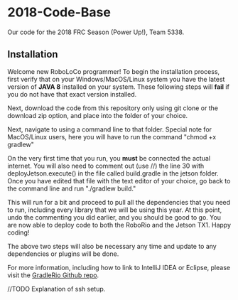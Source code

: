 # 2018-Code-Base
Our code for the 2018 FRC Season (Power Up!), Team 5338.

## Installation
Welcome new RoboLoCo programmer! To begin the installation process, first verify that on your Windows/MacOS/Linux system you have the latest version of **JAVA 8** installed on your system. These following steps will **fail** if you do not have that exact version installed.

Next, download the code from this repository only using git clone or the download zip option, and place into the folder of your choice. 

Next, navigate to using a command line to that folder. Special note for MacOS/Linux users, here you will have to run the command "chmod +x gradlew"

On the very first time that you run, you **must** be connected the actual internet. You will also need to comment out (use //) the line 30 with deployJetson.execute() in the file called build.gradle in the jetson folder. Once you have edited that file with the text editor of your choice, go back to the command line and run "./gradlew build."

This will run for a bit and proceed to pull all the dependencies that you need to run, including every library that we will be using this year. At this point, undo the commenting you did earlier, and you should be good to go. You are now able to deploy code to both the RoboRio and the Jetson TX1. Happy coding!

The above two steps will also be necessary any time and update to any dependencies or plugins will be done.

For more information, including how to link to IntelliJ IDEA or Eclipse, please visit the [GradleRio Github repo](https://github.com/Open-RIO/GradleRIO).

//TODO Explanation of ssh setup.
